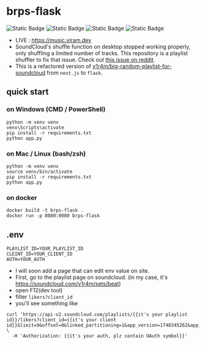 # brps-flask
![Static Badge](https://img.shields.io/badge/python-v3.9-blue)
![Static Badge](https://img.shields.io/badge/flask-v3.1-blue)
![Static Badge](https://img.shields.io/badge/dotenv-v0.9-blue)
![Static Badge](https://img.shields.io/badge/requests-v2.32-blue)
* LIVE : https://music.viram.dev
* SoundCloud's shuffle function on desktop stopped working properly, only shuffling a limited number of tracks. This repository is a playlist shuffler to fix that issue. Check out [this issue on reddit](https://www.reddit.com/r/trap/comments/6u6ort/any_way_to_actually_shuffle_your_soundcloud/).
* This is a refactored version of [v1r4m/big-random-playlist-for-soundcloud](https://github.com/v1r4m/big-random-playlist-for-soundcloud) from `next.js` to `flask`.
## quick start
### on Windows (CMD / PowerShell)
```
python -m venv venv
venv\Scripts\activate
pip install -r requirements.txt
python app.py
```
### on Mac / Linux (bash/zsh)
```
python -m venv venv
source venv/bin/activate
pip install -r requirements.txt
python app.py
```

### on docker
```
docker build -t brps-flask .
docker run -p 8080:8080 brps-flask
```

## .env
```
PLAYLIST_ID=YOUR_PLAYLIST_ID
CLEINT_ID=YOUR_CLIENT_ID
AUTH=YOUR_AUTH
```
* I will soon add a page that can edit env value on site.
* First, go to the playlist page on soundcloud. (in my case, it's https://soundcloud.com/v1r4m/sets/beat)
* open F12(dev tool)
* filter `likers?client_id`
* you'll see something like
```
curl 'https://api-v2.soundcloud.com/playlists/{{it's your playlist id}}/likers?client_id={{it's your client id}}&limit=9&offset=0&linked_partitioning=1&app_version=1748345262&app_locale=en' \
  -H 'Authorization: {{it's your auth, plz contain OAuth symbol}}' 
```